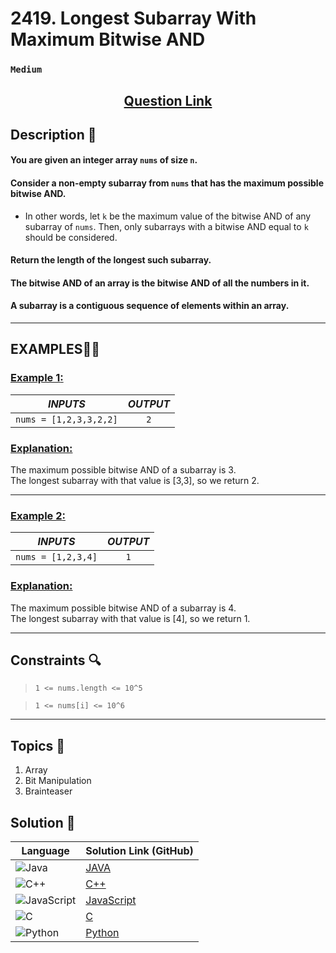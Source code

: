 # 2419. Longest Subarray With Maximum Bitwise AND

### `Medium`


<h2 align="center">
<a href="https://leetcode.com/problems/longest-subarray-with-maximum-bitwise-and/description/?envType=daily-question&envId=2024-09-14"><strong>Question Link</strong></a>
</h2>


## Description 📑

#### You are given an integer array `nums` of size `n`.

#### Consider a non-empty subarray from `nums` that has the maximum possible bitwise AND.

- In other words, let `k` be the maximum value of the bitwise AND of any subarray of `nums`. Then, only subarrays with a bitwise AND equal to `k` should be considered.

#### Return the length of the longest such subarray.

#### The bitwise AND of an array is the bitwise AND of all the numbers in it.

#### A subarray is a contiguous sequence of elements within an array.

---

## **EXAMPLES**💫✨ </br>

<h3>

<ins>**Example 1**:</ins> </br>


| _INPUTS_ | _OUTPUT_ |
| :-----------: | :-----------: |
| `nums = [1,2,3,3,2,2]` | `2` |

</h3>

<h3>
<ins>Explanation:</ins>
</h3>

The maximum possible bitwise AND of a subarray is 3. <br>
The longest subarray with that value is [3,3], so we return 2.

____
<h3>

<ins>**Example 2**:</ins> </br>

| _INPUTS_ | _OUTPUT_ |
| :-----------: | :-----------: |
| `nums = [1,2,3,4]` | `1` |

</h3>

<h3>
<ins>Explanation:</ins>
</h3>

The maximum possible bitwise AND of a subarray is 4. <br>
The longest subarray with that value is [4], so we return 1.

___


## Constraints 🔍

> `1 <= nums.length <= 10^5`</br>

> `1 <= nums[i] <= 10^6` 

___

## Topics 📝

1. Array
2. Bit Manipulation
3. Brainteaser


## Solution 📃

|  Language   |  Solution Link (GitHub) |
| ------------- | ------------- |
|  ![Java](https://img.shields.io/badge/java-%23ED8B00.svg?style=flat&logo=openjdk&logoColor=white)  | [JAVA](https://github.com/Purnima47/Leetcode-Solutions/blob/main/%F0%9F%9F%A1%20Medium/2419%20-%20Longest%20Subarray%20With%20Maximum%20Bitwise%20AND/_2419LongestSubarrayWithMaximumBitwiseAND.java) |
|  ![C++](https://img.shields.io/badge/c++-%2300599C.svg?style=plastic&logo=c%2B%2B&logoColor=white)  | [C++](https://github.com/Purnima47/Leetcode-Solutions/blob/main/%F0%9F%9F%A1%20Medium/2419%20-%20Longest%20Subarray%20With%20Maximum%20Bitwise%20AND/_2419LongestSubarrayWithMaximumBitwiseAND.cpp)  |
|  ![JavaScript](https://img.shields.io/badge/javascript-%23323330.svg?style=flat&logo=javascript&logoColor=%23F7DF1E)  | [JavaScript](https://github.com/Purnima47/Leetcode-Solutions/blob/main/%F0%9F%9F%A1%20Medium/2419%20-%20Longest%20Subarray%20With%20Maximum%20Bitwise%20AND/_2419LongestSubarrayWithMaximumBitwiseAND.js) |
|![C](https://img.shields.io/badge/c-%2300599C.svg?style=plastic&logo=c&logoColor=white)| [C](https://github.com/Purnima47/Leetcode-Solutions/blob/main/%F0%9F%9F%A1%20Medium/2419%20-%20Longest%20Subarray%20With%20Maximum%20Bitwise%20AND/_2419LongestSubarrayWithMaximumBitwiseAND.c) |
|![Python](https://img.shields.io/badge/python-3670A0?style=plastic&logo=python&logoColor=ffdd54)| [Python](https://github.com/Purnima47/Leetcode-Solutions/blob/main/%F0%9F%9F%A1%20Medium/2419%20-%20Longest%20Subarray%20With%20Maximum%20Bitwise%20AND/_2419LongestSubarrayWithMaximumBitwiseAND.py) |
